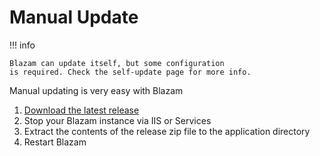 ﻿# Manual Update



!!! info 

	Blazam can update itself, but some configuration
	is required. Check the self-update page for more info.


Manual updating is very easy with Blazam

1. [Download the latest release](https://blazam.org/download)
1. Stop your Blazam instance via IIS or Services
1. Extract the contents of the release zip file to the application directory
1. Restart Blazam

